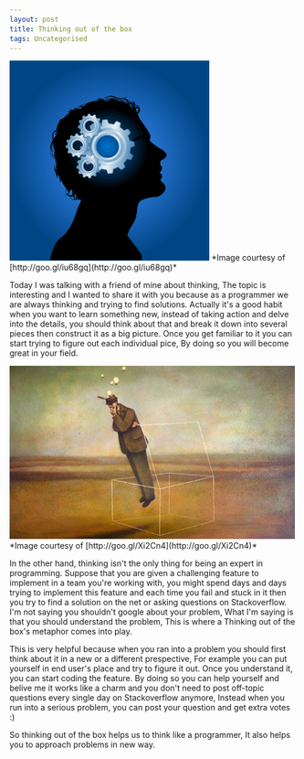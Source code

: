```yaml
---
layout: post
title: Thinking out of the box
tags: Uncategorised
---
```

<img src="/public/img/Thinking_Man.jpg" width="350">
*Image courtesy of [http://goo.gl/iu68gq](http://goo.gl/iu68gq)*

Today I was talking with a friend of mine about thinking, The topic is interesting and I wanted to share it with you because as a programmer we are always thinking and trying to find solutions. Actually it's a good habit when you want to learn something new, instead of taking action and delve into the details, you should think about that and break it down into several pieces then construct it as a big picture. Once you get familiar to it you can start trying to figure out each individual pice, By doing so you will become great in your field. 

<img src="/public/img/think-outside-the-box.jpg" width="500">
*Image courtesy of [http://goo.gl/Xi2Cn4](http://goo.gl/Xi2Cn4)*

In the other hand, thinking isn't the only thing for being an expert in programming. Suppose that you are given a challenging feature to implement in a team you're working with, you might spend days and days trying to implement this feature and each time you fail and stuck in it then you try to find a solution on the net or asking questions on Stackoverflow. I'm not saying you shouldn't google about your problem, What I'm saying is that you should understand the problem, This is where a Thinking out of the box's metaphor comes into play. 

This is very helpful because when you ran into a problem you should first think about it in a new or a different prespective, For example you can put yourself in end user's place and try to figure it out. Once you understand it, you can start coding the feature. By doing so you can help yourself and belive me it works like a charm and you don't need to post off-topic questions every single day on Stackoverflow anymore, Instead when you run into a serious problem, you can post your question and get extra votes :) 

So thinking out of the box helps us to think like a programmer, It also helps you to approach problems in new way.

